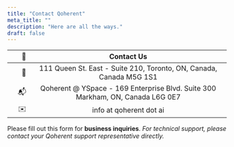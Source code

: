 ```yaml
---
title: "Contact Qoherent"
meta_title: ""
description: "Here are all the ways."
draft: false
---
```




|   |   📶       |       Contact Us      |
|:-:| -------------: | :-----------: |
|   | 🏤      | 111 Queen St. East - Suite 210, Toronto, ON, Canada, Canada M5G 1S1 | 
|   | 📬      |   Qoherent @ YSpace - 169 Enterprise Blvd. Suite 300 Markham, ON, Canada L6G 0E7    |   
|   | ✉️ |   info at qoherent dot ai    |   



Please fill out this form for **business inquiries**. _For technical support, please contact your Qoherent support representative directly._

